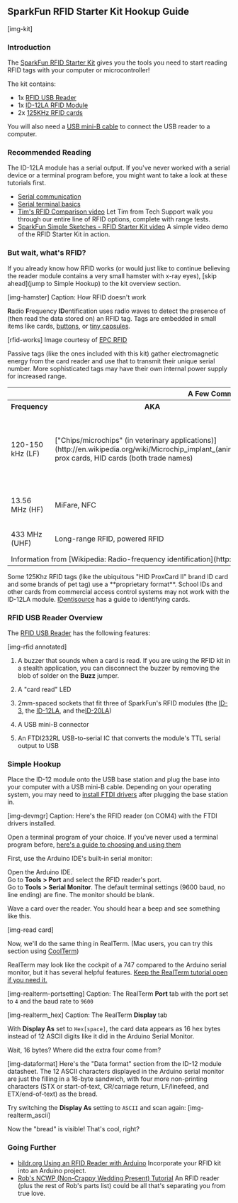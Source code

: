 ## SparkFun RFID Starter Kit Hookup Guide

[img-kit]

### Introduction

The [SparkFun RFID Starter Kit](https://www.sparkfun.com/products/13198) gives you the tools you need to start reading RFID tags with your computer or microcontroller! 

The kit contains:

* 1x [RFID USB Reader](http://www.sparkfun.com/products/9963)
* 1x [ID-12LA RFID Module](https://www.sparkfun.com/products/11827)
* 2x [125KHz RFID cards](https://www.sparkfun.com/products/8310)

You will also need a [USB mini-B cable](https://www.sparkfun.com/products/11301) to connect the USB reader to a computer.

### Recommended Reading

The ID-12LA module has a serial output. If you've never worked with a serial device or a terminal program before, you might want to take a look at these tutorials first.
* [Serial communication](https://learn.sparkfun.com/tutorials/serial-communication)  
* [Serial terminal basics](https://learn.sparkfun.com/tutorials/terminal-basics)
* [Tim's RFID Comparison video](https://www.youtube.com/watch?v=FLjV5BT9slg) 
Let Tim from Tech Support walk you through our entire line of RFID options, complete with range tests.
* [SparkFun Simple Sketches - RFID Starter Kit video](https://www.youtube.com/watch?v=aSqPt8UQOHM) A simple video demo of the RFID Starter Kit in action.

### But wait, what's RFID?
If you already know how RFID works (or would just like to continue believing the reader module contains a very small hamster with x-ray eyes), [skip ahead](jump to Simple Hookup) to the kit overview section.

[img-hamster]
Caption: How RFID doesn't work

**R**adio **F**requency **ID**entification uses radio waves to detect the presence of (then read the data stored on) an RFID tag. Tags are embedded in small items like cards, [buttons](https://www.sparkfun.com/products/9417), or [tiny capsules](https://www.sparkfun.com/products/9416).

[rfid-works]
Image courtesy of [EPC RFID](http://www.epc-rfid.info/rfid)

Passive tags (like the ones included with this kit) gather electromagnetic energy from the card reader and use that to transmit their unique serial number. More sophisticated tags may have their own internal power supply for increased range.

<table>
	<tr><th colspan="5">A Few Common RFID Reader Types</th></tr>
	<tr>
		<th>Frequency</th>
		<th>AKA</th>
		<th>Range</th>
		<th>Read/write</th>
		<th>SparkFun product</th>
	</tr>
	<tr>
		<td>120-150 kHz (LF)</td>
		<td>["Chips/microchips" (in veterinary applications)](http://en.wikipedia.org/wiki/Microchip_implant_(animal/)), prox cards, HID cards (both trade names)</td>
		<td>Up to 20 cm</td>
		<td>Read only</td>
		<td>[ID-3](https://www.sparkfun.com/products/11862), 
			[ID-12LA](https://www.sparkfun.com/products/11827), 
			[ID-20LA](https://www.sparkfun.com/products/11828), 
			[SparkFun RFID Starter Kit](https://www.sparkfun.com/products/13198)</td>
	</tr>
	<tr>
		<td>13.56 MHz (HF)</td>
		<td>MiFare, NFC</td>
		<td>Up to 1 meter</td>
		<td>Read/write</td>
		<td>[SM120 module](https://www.sparkfun.com/products/10126)
			and [evaluation shield](https://www.sparkfun.com/products/10406)</td>
	</tr>
	<tr>
		<td>433 MHz (UHF)</td>
		<td>Long-range RFID, powered RFID</td>
		<td>Up to 100 meters</td>
		<td>Read/write</td>
		<td>N/A</td>
	</tr>
	<tr><td colspan="5">Information from [Wikipedia: Radio-frequency identification](http://en.wikipedia.org/wiki/Radio-frequency_identification)</td></tr>
</table>

<div class="alert alert-info" role="alert">Some 125Khz RFID tags (like the ubiquitous "HID ProxCard II" brand ID card and some brands of pet tag) use a **proprietary format**. School IDs and other cards from commercial access control systems may not work with the ID-12LA module. <a href="http://www.identisource.net/format_and_facility_codes_expl.cfm" class="alert-link">IDentisource</a> has a guide to identifying cards.</div>

### RFID USB Reader Overview

The [RFID USB Reader](http://www.sparkfun.com/products/9963) has the following features:

[img-rfid annotated]

1. A buzzer that sounds when a card is read. If you are using the RFID kit in a stealth application, you can disconnect the buzzer by removing the blob of solder on the **Buzz** jumper.

2. A "card read" LED

3. 2mm-spaced sockets that fit three of SparkFun's RFID modules (the [ID-3](https://www.sparkfun.com/products/11862), the [ID-12LA](https://www.sparkfun.com/products/11827), and the[ID-20LA](https://www.sparkfun.com/products/11828))

4. A USB mini-B connector

5. An FTDI232RL USB-to-serial IC that converts the module's TTL serial output to USB

### Simple Hookup

Place the ID-12 module onto the USB base station and plug the base into your computer with a USB mini-B cable. Depending on your operating system, you may need to [install FTDI drivers](https://learn.sparkfun.com/tutorials/how-to-install-ftdi-drivers) after plugging the base station in.

[img-devmgr]
Caption: Here's the RFID reader (on COM4) with the FTDI drivers installed.

Open a terminal program of your choice. If you've never used a terminal program before, [here's a guide to choosing and using them](https://learn.sparkfun.com/tutorials/terminal-basics)

First, use the Arduino IDE's built-in serial monitor:

Open the Arduino IDE.  
Go to **Tools > Port** and select the RFID reader's port.  
Go to **Tools > Serial Monitor**. The default terminal settings (9600 baud, no line ending) are fine. The monitor should be blank.

Wave a card over the reader. You should hear a beep and see something like this.

[img-read card]

Now, we'll do the same thing in RealTerm. (Mac users, you can try this section using [CoolTerm](https://learn.sparkfun.com/tutorials/terminal-basics/coolterm-windows-mac-linux)) 

RealTerm may look like the cockpit of a 747 compared to the Arduino serial monitor, but it has several helpful features. [Keep the RealTerm tutorial open if you need it.](https://learn.sparkfun.com/tutorials/terminal-basics/real-term-windows)

[img-realterm-portsetting]
Caption: The RealTerm **Port** tab with the port set to `4` and the baud rate to `9600`

[img-realterm_hex]
Caption: The RealTerm **Display** tab

With **Display As** set to `Hex[space]`, the card data appears as 16 hex bytes instead of 12 ASCII digits like it did in the Arduino Serial Monitor.

Wait, 16 bytes? Where did the extra four come from?

[img-dataformat]
Here's the "Data format" section from the ID-12 module datasheet. The 12 ASCII characters displayed in the Arduino serial monitor are just the filling in a 16-byte sandwich, with four more non-printing characters (STX or start-of-text, CR/carriage return, LF/linefeed, and ETX/end-of-text) as the bread.

Try switching the **Display As** setting to `ASCII` and scan again:
[img-realterm_ascii]

Now the "bread" is visible! That's cool, right?

### Going Further
* [bildr.org Using an RFID Reader with Arduino](http://bildr.org/2011/02/rfid-arduino/) Incorporate your RFID kit into an Arduino project.
* [Rob's NCWP (Non-Crappy Wedding Present) Tutorial](https://www.sparkfun.com/tutorials/204) An RFID reader (plus the rest of Rob's parts list) could be all that's separating you from true love.